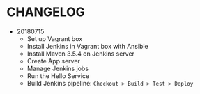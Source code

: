 # CHANGELOG

- 20180715
	- Set up Vagrant box
	- Install Jenkins in Vagrant box with Ansible
	- Install Maven 3.5.4 on Jenkins server
	- Create App server
	- Manage Jenkins jobs
	- Run the Hello Service
	- Build Jenkins pipeline: `Checkout > Build > Test > Deploy`

